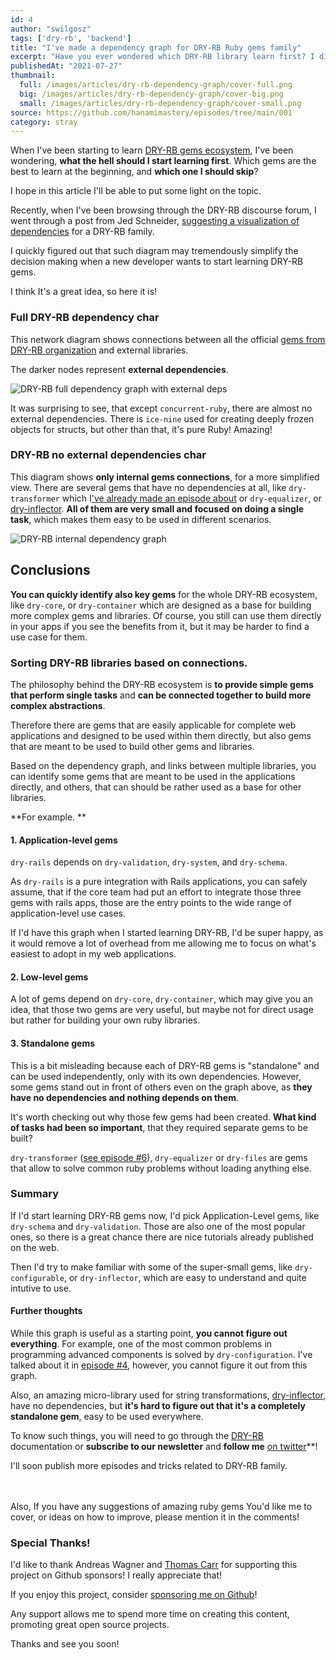 ```yaml
---
id: 4
author: "swilgosz"
tags: ['dry-rb', 'backend']
title: "I've made a dependency graph for DRY-RB Ruby gems family"
excerpt: "Have you ever wondered which DRY-RB library learn first? I did when I started with DRY-RB. I hope this will help!"
publishedAt: "2021-07-27"
thumbnail:
  full: /images/articles/dry-rb-dependency-graph/cover-full.png
  big: /images/articles/dry-rb-dependency-graph/cover-big.png
  small: /images/articles/dry-rb-dependency-graph/cover-small.png
source: https://github.com/hanamimastery/episodes/tree/main/001
category: stray
---
```


When I've been starting to learn [DRY-RB gems ecosystem](https://dry-rb.org/gems), I've been wondering, **what the hell should I start learning first**. Which gems are the best to learn at the beginning, and **which one I should skip**?

I hope in this article I'll be able to put some light on the topic.

Recently, when I've been browsing through the DRY-RB discourse forum, I went through a post from Jed Schneider, [suggesting a visualization of dependencies](https://discourse.dry-rb.org/t/documentation-help-wanted/1212/13) for a DRY-RB family. 

I quickly figured out that such diagram may tremendously simplify the decision making when a new developer wants to start learning DRY-RB gems.

I think It's a great idea, so here it is!

### Full DRY-RB dependency char

This network diagram shows connections between all the official [gems from DRY-RB organization](https://dry-rb.org/gems) and external libraries.

The darker nodes represent **external dependencies**.

![DRY-RB full dependency graph with external deps](/images/articles/dry-rb-dependency-graph/dry-rb-dependency-graph-full.png)

It was surprising to see, that except `concurrent-ruby`, there are almost no external dependencies. There is `ice-nine` used for creating deeply frozen objects for structs, but other than that, it's pure Ruby! Amazing!


### DRY-RB no external dependencies char

This diagram shows **only internal gems connections**, for a more simplified view. There are several gems that have no dependencies at all, like `dry-transformer` which I['ve already made an episode about](/episodes/6-complex-ruby-data-transformations-made-simple) or `dry-equalizer`, or [dry-inflector](/episodes/4-string-transformations-with-dry-inflector). **All of them are very small and focused on doing a single task**, which makes them easy to be used in different scenarios.

![DRY-RB internal dependency graph](/images/articles/dry-rb-dependency-graph/dry-rb-dependency-graph-internal.png)


## Conclusions

**You can quickly identify also key gems** for the whole DRY-RB ecosystem, like `dry-core`, or `dry-container` which are designed as a base for building more complex gems and libraries. Of course, you still can use them directly in your apps if you see the benefits from it, but it may be harder to find a use case for them.


### Sorting DRY-RB libraries based on connections.

The philosophy behind the DRY-RB ecosystem is **to provide simple gems that perform single tasks** and **can be connected together to build more complex abstractions**.

Therefore there are gems that are easily applicable for complete web applications and designed to be used within them directly, but also gems that are meant to be used to build other gems and libraries.

Based on the dependency graph, and links between multiple libraries, you can identify some gems that are meant to be used in the applications directly, and others, that can should be rather used as a base for other libraries.

**For example. **

#### 1. Application-level gems

`dry-rails` depends on `dry-validation`, `dry-system`, and `dry-schema`.

As `dry-rails` is a pure integration with Rails applications, you can safely assume, that if the core team had put an effort to integrate those three gems with rails apps, those are the entry points to the wide range of application-level use cases.

If I'd have this graph when I started learning DRY-RB, I'd be super happy, as it would remove a lot of overhead from me allowing me to focus on what's easiest to adopt in my web applications.

#### 2. Low-level gems

A lot of gems depend on `dry-core`, `dry-container`, which may give you an idea, that those two gems are very useful, but maybe not for direct usage but rather for building your own ruby libraries.

#### 3. Standalone gems

This is a bit misleading because each of DRY-RB gems is "standalone" and can be used independently, only with its own dependencies. However, some gems stand out in front of others even on the graph above, as **they have no dependencies and nothing depends on them**.

It's worth checking out why those few gems had been created. **What kind of tasks had been so important**, that they required separate gems to be built?

`dry-transformer` ([see episode #6](/episodes/6-complex-ruby-data-transformations-made-simple)), `dry-equalizer` or `dry-files` are gems that allow to solve common ruby problems without loading anything else.


### Summary

If I'd start learning DRY-RB gems now, I'd pick Application-Level gems, like `dry-schema` and `dry-validation`. Those are also one of the most popular ones, so there is a great chance there are nice tutorials already published on the web.

Then I'd try to make familiar with some of the super-small gems, like `dry-configurable`, or `dry-inflector`, which are easy to understand and quite intutive to use.

#### Further thoughts

While this graph is useful as a starting point, **you cannot figure out everything**. For example, one of the most common problems in programming advanced components is solved by `dry-configuration`. I've talked about it in [episode #4](/episodes/5-configure-anything-with-dry-configurable), however, you cannot figure it out from this graph.

Also, an amazing micro-library used for string transformations, [dry-inflector](/episodes/4-string-transformations-with-dry-inflector), have no dependencies, but **it's hard to figure out that it's a completely standalone gem**, easy to be used everywhere.

To know such things, you will need to go through the [DRY-RB](https://dry-rb.org) documentation or **subscribe to our newsletter** and **follow me** [on twitter](https://twitter.com/hanamimastery)**!

I'll soon publish more episodes and tricks related to DRY-RB family.

<br />

<EmailSubscriptionForm />

<br />
Also, If you have any suggestions of amazing ruby gems You'd like me to cover, or ideas on how to improve, please mention it in the comments!

### Special Thanks!

I'd like to thank Andreas Wagner and [Thomas Carr](https://github.com/htcarr3) for supporting this project on Github sponsors! I really appreciate that!

If you enjoy this project, consider [sponsoring me on Github](https://github.com/sponsors/swilgosz)!

Any support allows me to spend more time on creating this content, promoting great open source projects.

Thanks and see you soon!
